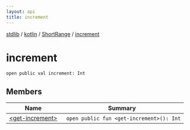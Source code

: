 ```yaml
---
layout: api
title: increment
---
```

[stdlib](../../../index.html) / [kotlin](../../index.html) / [ShortRange](../index.html) / [increment](index.html)

# increment

```
open public val increment: Int
```
## Members
| Name | Summary |
|------|---------|
|[&lt;get-increment&gt;](_get-increment_.html)|&nbsp;&nbsp;`open public fun <get-increment>(): Int`<br>|
